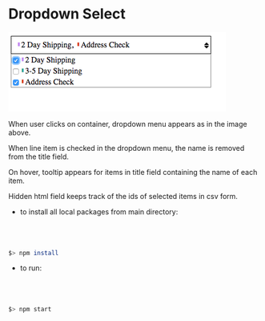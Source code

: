 # Dropdown Select

![drop-down select](https://raw.githubusercontent.com/andrewtdunn/drop_down_select/master/dist/assets/dropdownselect.png)

When user clicks on container, dropdown menu appears as in the image above.

When line item is checked in the dropdown menu, the name is removed from the title field.

On hover, tooltip appears for items in title field containing the name of each item.

Hidden html field keeps track of the ids of selected items in csv form.

- to install all local packages from main directory:
```bash



$> npm install


```

- to run:
```bash



$> npm start


```
